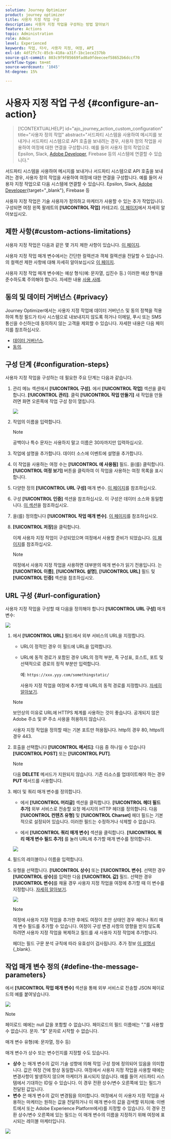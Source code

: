 ```yaml
---
solution: Journey Optimizer
product: journey optimizer
title: 사용자 지정 작업 구성
description: 사용자 지정 작업을 구성하는 방법 알아보기
feature: Actions
topic: Administration
role: Admin
level: Experienced
keywords: 작업, 타사, 사용자 지정, 여정, API
exl-id: 4df2fc7c-85cb-410a-a31f-1bc1ece237bb
source-git-commit: 803c9f9f05669fad0a9fdeeceef58652b6dccf70
workflow-type: tm+mt
source-wordcount: '1045'
ht-degree: 15%

---
```


# 사용자 지정 작업 구성 {#configure-an-action}

>[!CONTEXTUALHELP]
>id="ajo_journey_action_custom_configuration"
>title="사용자 정의 작업"
>abstract="서드파티 시스템을 사용하여 메시지를 보내거나 서드파티 시스템으로 API 호출을 보내려는 경우, 사용자 정의 작업을 사용하여 여정에 대한 연결을 구성합니다. 예를 들어 사용자 정의 작업으로 Epsilon, Slack, [Adobe Developer](https://developer.adobe.com), Firebase 등의 시스템에 연결할 수 있습니다."

서드파티 시스템을 사용하여 메시지를 보내거나 서드파티 시스템으로 API 호출을 보내려는 경우, 사용자 정의 작업을 사용하여 여정에 대한 연결을 구성합니다. 예를 들어 사용자 지정 작업으로 다음 시스템에 연결할 수 있습니다. Epsilon, Slack, [Adobe Developer](https://developer.adobe.com){target="_blank"}, Firebase 등

사용자 지정 작업은 기술 사용자가 정의하고 마케터가 사용할 수 있는 추가 작업입니다. 구성되면 여정 왼쪽 팔레트의 **[!UICONTROL 작업]** 카테고리. [이 페이지](../building-journeys/about-journey-activities.md#action-activities)에서 자세히 알아보십시오.

## 제한 사항{#custom-actions-limitations}

사용자 지정 작업은 다음과 같은 몇 가지 제한 사항이 있습니다. [이 페이지](../start/guardrails.md).

사용자 지정 작업 매개 변수에서는 간단한 컬렉션과 객체 컬렉션을 전달할 수 있습니다. 의 컬렉션 제한 사항에 대해 자세히 알아보십시오 [이 페이지](../building-journeys/collections.md#limitations).

사용자 지정 작업 매개 변수에는 예상 형식(예: 문자열, 십진수 등.) 이러한 예상 형식을 준수하도록 주의해야 합니다. 자세한 내용 [사용 사례](../building-journeys/collections.md).

## 동의 및 데이터 거버넌스 {#privacy}

Journey Optimizer에서는 사용자 지정 작업에 데이터 거버넌스 및 동의 정책을 적용하여 특정 필드가 타사 시스템으로 내보내지지 않도록 하거나 이메일, 푸시 또는 SMS 통신을 수신하는데 동의하지 않는 고객을 제외할 수 있습니다. 자세한 내용은 다음 페이지를 참조하십시오.

* [데이터 거버넌스](../action/action.md).
* [동의](../action/action.md).


## 구성 단계 {#configuration-steps}

사용자 지정 작업을 구성하는 데 필요한 주요 단계는 다음과 같습니다.

1. 관리 메뉴 섹션에서 **[!UICONTROL 구성]**. 에서  **[!UICONTROL 작업]** 섹션을 클릭합니다. **[!UICONTROL 관리]**. 클릭 **[!UICONTROL 작업 만들기]** 새 작업을 만들려면 화면 오른쪽에 작업 구성 창이 열립니다.

   ![](assets/custom2.png)

1. 작업의 이름을 입력합니다.

   >[!NOTE]
   >
   >공백이나 특수 문자는 사용하지 말고 이름은 30자까지만 입력하십시오.

1. 작업에 설명을 추가합니다. 데이터 소스에 이벤트에 설명을 추가합니다.
1. 이 작업을 사용하는 여정 수는 **[!UICONTROL 에 사용됨]** 필드. 을(를) 클릭합니다. **[!UICONTROL 여정 보기]** 버튼을 클릭하여 이 작업을 사용하는 여정 목록을 표시합니다.
1. 다양한 정의 **[!UICONTROL URL 구성]** 매개 변수. [이 페이지](../action/about-custom-action-configuration.md#url-configuration)를 참조하십시오.
1. 구성 **[!UICONTROL 인증]** 섹션을 참조하십시오. 이 구성은 데이터 소스와 동일합니다.  [이 섹션](../datasource/external-data-sources.md#custom-authentication-mode)을 참조하십시오.
1. 을(를) 정의합니다 **[!UICONTROL 작업 매개 변수]**. [이 페이지](../action/about-custom-action-configuration.md#define-the-message-parameters)를 참조하십시오.
1. **[!UICONTROL 저장]**&#x200B;을 클릭합니다.

   이제 사용자 지정 작업이 구성되었으며 여정에서 사용할 준비가 되었습니다. [이 페이지](../building-journeys/about-journey-activities.md#action-activities)를 참조하십시오.

   >[!NOTE]
   >
   >여정에서 사용자 지정 작업을 사용하면 대부분의 매개 변수가 읽기 전용입니다. 는 **[!UICONTROL 이름]**, **[!UICONTROL 설명]**, **[!UICONTROL URL]** 필드 및 **[!UICONTROL 인증]** 섹션을 참조하십시오.

## URL 구성 {#url-configuration}

사용자 지정 작업을 구성할 때 다음을 정의해야 합니다 **[!UICONTROL URL 구성]** 매개 변수:

![](assets/journeyurlconfiguration.png)

1. 에서 **[!UICONTROL URL]** 필드에서 외부 서비스의 URL을 지정합니다.

   * URL이 정적인 경우 이 필드에 URL을 입력합니다.

   * URL에 동적 경로가 포함된 경우 URL의 정적 부분, 즉 구성표, 호스트, 포트 및 선택적으로 경로의 정적 부분만 입력합니다.

      예: `https://xxx.yyy.com/somethingstatic/`

      사용자 지정 작업을 여정에 추가할 때 URL의 동적 경로를 지정합니다. [자세히 알아보기](../building-journeys/using-custom-actions.md).
   >[!NOTE]
   >
   >보안상의 이유로 URL에 HTTPS 체계를 사용하는 것이 좋습니다. 공개되지 않은 Adobe 주소 및 IP 주소 사용을 허용하지 않습니다.
   >
   >사용자 지정 작업을 정의할 때는 기본 포트만 허용됩니다. http의 경우 80, https의 경우 443.

1. 호출을 선택합니다 **[!UICONTROL 메서드]**: 다음 중 하나일 수 있습니다 **[!UICONTROL POST]** 또는 **[!UICONTROL PUT]**.

   >[!NOTE]
   >
   > 다음 **DELETE** 메서드가 지원되지 않습니다. 기존 리소스를 업데이트해야 하는 경우 **PUT** 메서드를 사용합니다.

1. 헤더 및 쿼리 매개 변수를 정의합니다.

   * 에서 **[!UICONTROL 머리글]** 섹션을 클릭합니다. **[!UICONTROL 헤더 필드 추가]** 외부 서비스로 전송할 요청 메시지의 HTTP 헤더를 정의합니다. 다음 **[!UICONTROL 컨텐츠 유형]** 및 **[!UICONTROL Charset]** 헤더 필드는 기본적으로 설정되어 있습니다. 이러한 필드는 수정하거나 삭제할 수 없습니다.

   * 에서 **[!UICONTROL 쿼리 매개 변수]** 섹션을 클릭합니다. **[!UICONTROL 쿼리 매개 변수 필드 추가]** 를 눌러 URL에 추가할 매개 변수를 정의합니다.

   ![](assets/journeyurlconfiguration2bis.png)

1. 필드의 레이블이나 이름을 입력합니다.

1. 유형을 선택합니다. **[!UICONTROL 상수]** 또는 **[!UICONTROL 변수]**. 선택한 경우 **[!UICONTROL 상수]**&#x200B;를 입력한 다음 **[!UICONTROL 값]** 필드. 선택한 경우 **[!UICONTROL 변수]**&#x200B;를 채울 경우 사용자 지정 작업을 여정에 추가할 때 이 변수를 지정합니다. [자세히 알아보기](../building-journeys/using-custom-actions.md).

   ![](assets/journeyurlconfiguration2.png)

   >[!NOTE]
   >
   >여정에 사용자 지정 작업을 추가한 후에도 여정이 초안 상태인 경우 헤더나 쿼리 매개 변수 필드를 추가할 수 있습니다. 여정이 구성 변경 사항의 영향을 받지 않도록 하려면 사용자 지정 작업을 복제하고 필드를 새 사용자 지정 작업에 추가합니다.
   >
   >헤더는 필드 구문 분석 규칙에 따라 유효성이 검사됩니다. 추가 정보 [이 설명서](https://tools.ietf.org/html/rfc7230#section-3.2.4){_blank}.

## 작업 매개 변수 정의 {#define-the-message-parameters}

에서 **[!UICONTROL 작업 매개 변수]** 섹션을 통해 외부 서비스로 전송할 JSON 페이로드의 예를 붙여넣습니다.

![](assets/messageparameterssection.png)

>[!NOTE]
>
>페이로드 예에는 null 값을 포함할 수 없습니다. 페이로드의 필드 이름에는 &quot;.&quot;를 사용할 수 없습니다. 문자. &quot;$&quot; 문자로 시작할 수 없습니다.

매개 변수 유형(예: 문자열, 정수 등)

매개 변수가 상수 또는 변수인지를 지정할 수도 있습니다.

* **상수** 는 매개 변수의 값이 기술 성향에 의해 작업 구성 창에 정의되어 있음을 의미합니다. 값은 여정 간에 항상 동일합니다. 여정에서 사용자 지정 작업을 사용할 때에는 변경사항이 발생하지 않으며 마케터가 표시되지 않습니다. 예를 들어 서드파티 시스템에서 기대하는 ID일 수 있습니다. 이 경우 전환 상수/변수 오른쪽에 있는 필드가 전달된 값입니다.
* **변수** 은 매개 변수의 값이 변경됨을 의미합니다. 여정에서 이 사용자 지정 작업을 사용하는 마케터는 원하는 값을 전달하거나 이 매개 변수의 값을 검색할 위치(예: 이벤트에서 또는 Adobe Experience Platform에서)를 지정할 수 있습니다. 이 경우 전환 상수/변수 오른쪽에 있는 필드는 이 매개 변수의 이름을 지정하기 위해 여정에 표시되는 레이블 마케터입니다.

![](assets/customactionpayloadmessage2.png)
